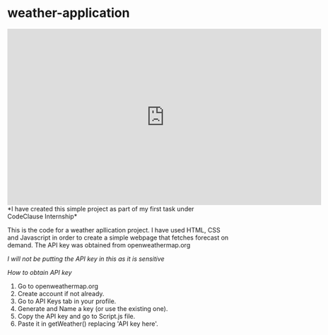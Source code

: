 # weather-application

<iframe src="https://www.linkedin.com/embed/feed/update/urn:li:ugcPost:7246533331893268481?compact=1" height="399" width="710" frameborder="0" allowfullscreen="" title="Embedded post"></iframe>
*I have created this simple project as part of my first task under CodeClause Internship*

This is the code for a weather apllication project.
I have used HTML, CSS and Javascript in order to create a simple webpage that fetches forecast on demand.
The API key was obtained from openweathermap.org

*I will not be putting the API key in this as it is sensitive*

*How to obtain API key*

1. Go to openweathermap.org
2. Create account if not already.
3. Go to API Keys tab in your profile.
4. Generate and Name a key (or use the existing one).
5. Copy the API key and go to Script.js file.
6. Paste it in getWeather() replacing 'API key here'.
